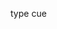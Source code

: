 type cue

<!--
# to-do SLIT (week45)
- [to-do SLIT (week45)](#to-do-slit-week45)
- [-GEN-](#-gen-)
  - [SLIT](#slit)
    - [materials](#materials)
      - [data sync](#data-sync)
    - [projects](#projects)
      - [continue](#continue)
- [2022](#2022)
  - [websyte](#websyte)
    - [blog](#blog)
- [2023](#2023)

# -GEN-


- [ ] amazon VS aliexpress — purchasing electronics for $Tinkering$


## SLIT
### materials
#### data sync
- [ ] for SLIT & LinWin, keep organized...
  - [ ]  discord
  - [ ]  youtube playlists — week42
  - [ ]  obsidian
  - [ ]  SLIT itself (rework) as shown below


### projects
#### continue
- [ ] continue rework as per [$mermaid$]  

    

# 2022
## websyte
  ### blog
- [ ] write about [03] '*Look afar and see the end from the beginning*'

# 2023
- [ ] vim/neovim
    - [ ] learn 101s


-->